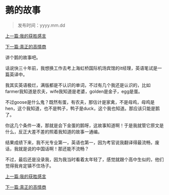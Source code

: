 # 鹅的故事

> 发布时间：yyyy.mm.dd

[上一篇:我的获胜感言](/social/article96)  

[下一篇:真正的高情商](/social/article98)    

讲个鹅的故事吧。  

话说快三十年前，我想换工作去考上海虹桥国际机场宾馆的it经理，英语笔试是一篇英译中。   

我其实英语极烂，满版都是不认识的单词，不过有几个我还是认识的，比如farmer我知道是农夫，wife我知道是老婆，golden是金子，egg是蛋。   

不过goose是什么鬼？既然有蛋，有农夫，那估计是家禽，不是母鸡，母鸡是hen，这个我知道，也不是鸭子，鸭子是duck，这个我也知道。那应该只能是鹅了。  

你这几个条件一凑，那就是会下金蛋的鹅呀，这故事知道啊！于是我就管它原文是什么，反正大差不差的照着我知道的故事一通编。  

结果成绩下来，我不光专业第一，英语也第一，因为考官说我翻译得最流畅，废话，我就是说的中国话啊！那还能不流畅？  

不过，最后还是没录我，因为我当时看着太年轻了，感觉就跟个高中生似的，他们觉得我肯定镇不住场子。

[上一篇:我的获胜感言](/social/article96)  

[下一篇:真正的高情商](/social/article98)    